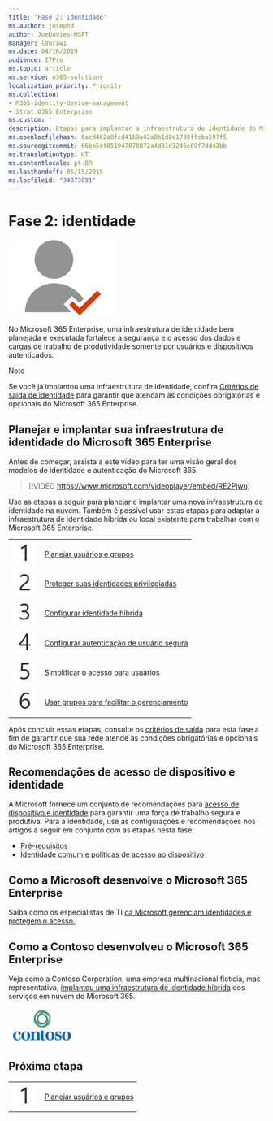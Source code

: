 ```yaml
---
title: 'Fase 2: identidade'
ms.author: josephd
author: JoeDavies-MSFT
manager: laurawi
ms.date: 04/16/2019
audience: ITPro
ms.topic: article
ms.service: o365-solutions
localization_priority: Priority
ms.collection:
- M365-identity-device-management
- Strat_O365_Enterprise
ms.custom: ''
description: Etapas para implantar a infraestrutura de identidade do Microsoft 365 Enterprise.
ms.openlocfilehash: 6acd462a0fcd4169a42a0b1d0e1738ffcba597f5
ms.sourcegitcommit: 66bb5af851947078872a4d31d3246e69f7dd42bb
ms.translationtype: HT
ms.contentlocale: pt-BR
ms.lasthandoff: 05/15/2019
ms.locfileid: "34073891"
---
```

# <a name="phase-2-identity"></a>Fase 2: identidade

![](./media/deploy-foundation-infrastructure/identity_icon.png)

No Microsoft 365 Enterprise, uma infraestrutura de identidade bem planejada e executada fortalece a segurança e o acesso dos dados e cargas de trabalho de produtividade somente por usuários e dispositivos autenticados.

>[!Note]
>Se você já implantou uma infraestrutura de identidade, confira [Critérios de saída de identidade](identity-exit-criteria.md) para garantir que atendam às condições obrigatórias e opcionais do Microsoft 365 Enterprise.
>

## <a name="plan-and-deploy-your-microsoft-365-enterprise-identity-infrastructure"></a>Planejar e implantar sua infraestrutura de identidade do Microsoft 365 Enterprise 

Antes de começar, assista a este vídeo para ter uma visão geral dos modelos de identidade e autenticação do Microsoft 365.

> [!VIDEO https://www.microsoft.com/videoplayer/embed/RE2Pjwu]

Use as etapas a seguir para planejar e implantar uma nova infraestrutura de identidade na nuvem. Também é possível usar estas etapas para adaptar a infraestrutura de identidade híbrida ou local existente para trabalhar com o Microsoft 365 Enterprise. 

|||
|:-------|:-----|
|![](./media/stepnumbers/Step1.png)| [Planejar usuários e grupos](identity-plan-users-groups.md) |
|![](./media/stepnumbers/Step2.png)| [Proteger suas identidades privilegiadas](identity-designate-protect-admin-accounts.md) |
|![](./media/stepnumbers/Step3.png)| [Configurar identidade híbrida](identity-azure-ad-connect.md) |
|![](./media/stepnumbers/Step4.png)| [Configurar autenticação de usuário segura](identity-multi-factor-authentication.md) |
|![](./media/stepnumbers/Step5.png)| [Simplificar o acesso para usuários](identity-password-reset.md) |
|![](./media/stepnumbers/Step6.png)| [Usar grupos para facilitar o gerenciamento](identity-self-service-group-management.md) |

Após concluir essas etapas, consulte os [critérios de saída](identity-exit-criteria.md) para esta fase a fim de garantir que sua rede atende às condições obrigatórias e opcionais do Microsoft 365 Enterprise.

## <a name="identity-and-device-access-recommendations"></a>Recomendações de acesso de dispositivo e identidade

A Microsoft fornece um conjunto de recomendações para [acesso de dispositivo e identidade](microsoft-365-policies-configurations.md) para garantir uma força de trabalho segura e produtiva. Para a identidade, use as configurações e recomendações nos artigos a seguir em conjunto com as etapas nesta fase:

- [Pré-requisitos](identity-access-prerequisites.md)
- [Identidade comum e políticas de acesso ao dispositivo](identity-access-policies.md)

## <a name="how-microsoft-does-microsoft-365-enterprise"></a>Como a Microsoft desenvolve o Microsoft 365 Enterprise

Saiba como os especialistas de TI [da Microsoft gerenciam identidades e protegem o acesso.](https://www.microsoft.com/en-us/itshowcase/deploying-and-managing-microsoft-365#primaryR5)

## <a name="how-contoso-did-microsoft-365-enterprise"></a>Como a Contoso desenvolveu o Microsoft 365 Enterprise

Veja como a Contoso Corporation, uma empresa multinacional fictícia, mas representativa, [implantou uma infraestrutura de identidade híbrida](contoso-identity.md) dos serviços em nuvem do Microsoft 365.

![](./media/contoso-overview/contoso-icon.png)


## <a name="next-step"></a>Próxima etapa

|||
|:-------|:-----|
|![](./media/stepnumbers/Step1.png)| [Planejar usuários e grupos](identity-plan-users-groups.md) |
